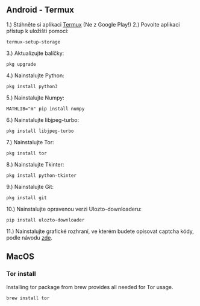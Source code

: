 ## Android - Termux

1.) Stáhněte si aplikaci [Termux](https://termux.com/) (Ne z Google Play!)
2.) Povolte aplikaci přístup k uložišti pomocí:
```shell
termux-setup-storage
```
3.) Aktualizujte balíčky:
```shell
pkg upgrade
```
4.) Nainstalujte Python:
```shell
pkg install python3
```
5.) Nainstalujte Numpy:
```shell
MATHLIB="m" pip install numpy
```
6.) Nainstalujte libjpeg-turbo:
```shell
pkg install libjpeg-turbo
```
7.) Nainstalujte Tor:
```shell
pkg install tor
```
8.) Nainstalujte Tkinter:
```shell
pkg install python-tkinter
```
9.) Nainstalujte Git:
```shell
pkg install git
```
10.) Nainstalujte opravenou verzi Ulozto-downloaderu:
```shell
pip install ulozto-downloader
```
11.) Nainstalujte grafické rozhraní, ve kterém budete opisovat captcha kódy, podle návodu [zde](https://wiki.termux.com/wiki/Graphical_Environment).

## MacOS

### Tor install
Installing tor package from brew provides all needed for Tor usage.
```shell
brew install tor
```
